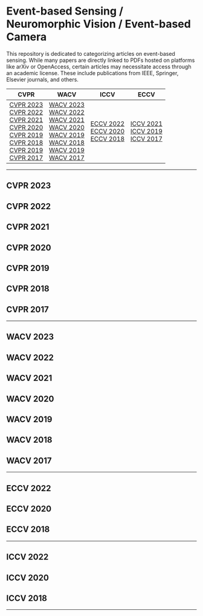 # Event-based Sensing / Neuromorphic Vision / Event-based Camera 

This repository is dedicated to categorizing articles on event-based sensing. While many papers are directly linked to PDFs hosted on platforms like arXiv or OpenAccess, certain articles may necessitate access through an academic license. These include publications from IEEE, Springer, Elsevier journals, and others.

| CVPR | WACV | ICCV | ECCV |
| --------------- | --------------- | --------------- | ---------------|
| [CVPR 2023](#CVPR2023) <br>[CVPR 2022](#CVPR2022) <br>[CVPR 2021](#CVPR2021) <br>[CVPR 2020](#CVPR2020) <br>[CVPR 2019](#CVPR2019) <br>[CVPR 2018](#CVPR2018) <br>[CVPR 2019](#CVPR2018) <br>[CVPR 2017](#CVPR2017) | [WACV 2023](#WACV2023) <br>[WACV 2022](#WACV2022) <br>[WACV 2021](#WACV2021) <br>[WACV 2020](#WACV2020) <br>[WACV 2019](#WACV2019) <br>[WACV 2018](#WACV2018) <br>[WACV 2019](#WACV2018) <br>[WACV 2017](#WACV2017)    | [ECCV 2022](#ECCV2022) <br>[ECCV 2020](#ECCV2020) <br>[ECCV 2018](#ECCV2018)    |[ICCV 2021](#ICCV2021) <br>[ICCV 2019](#ICCV2019) <br>[ICCV 2017](##ICCV2017)  |

---
## CVPR 2023
## CVPR 2022
## CVPR 2021
## CVPR 2020
## CVPR 2019
## CVPR 2018
## CVPR 2017
---

## WACV 2023
## WACV 2022
## WACV 2021
## WACV 2020
## WACV 2019
## WACV 2018
## WACV 2017
---

## ECCV 2022
## ECCV 2020
## ECCV 2018
---

## ICCV 2022
## ICCV 2020
## ICCV 2018
---



